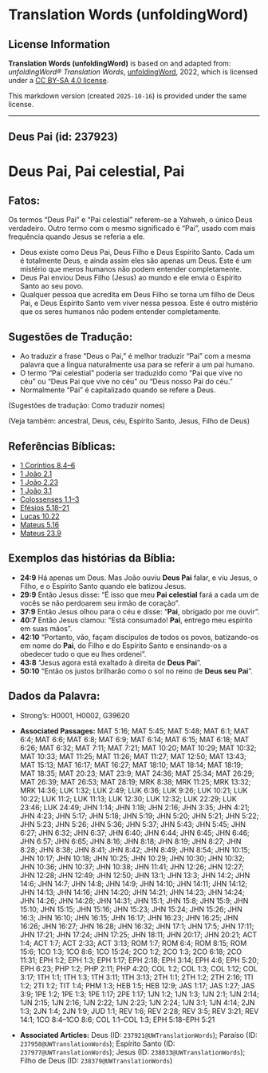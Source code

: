 # Translation Words (unfoldingWord)

## License Information

**Translation Words (unfoldingWord)** is based on and adapted from: _unfoldingWord® Translation Words_, [unfoldingWord](https://unfoldingword.org/utw), 2022, which is licensed under a [CC BY-SA 4.0 license](https://creativecommons.org/licenses/by-sa/4.0/legalcode.en).

This markdown version (created `2025-10-16`) is provided under the same license.



--------------------------------

## Deus Pai (id: 237923)

Deus Pai, Pai celestial, Pai
============================

Fatos:
------

Os termos “Deus Pai” e “Pai celestial” referem\-se a Yahweh, o único Deus verdadeiro. Outro termo com o mesmo significado é “Pai”, usado com mais frequência quando Jesus se referia a ele.

* Deus existe como Deus Pai, Deus Filho e Deus Espírito Santo. Cada um é totalmente Deus, e ainda assim eles são apenas um Deus. Este é um mistério que meros humanos não podem entender completamente.
* Deus Pai enviou Deus Filho (Jesus) ao mundo e ele envia o Espírito Santo ao seu povo.
* Qualquer pessoa que acredita em Deus Filho se torna um filho de Deus Pai, e Deus Espírito Santo vem viver nessa pessoa. Este é outro mistério que os seres humanos não podem entender completamente.

Sugestões de Tradução:
----------------------

* Ao traduzir a frase “Deus o Pai,” é melhor traduzir “Pai” com a mesma palavra que a língua naturalmente usa para se referir a um pai humano.
* O termo “Pai celestial” poderia ser traduzido como “Pai que vive no céu” ou “Deus Pai que vive no céu” ou “Deus nosso Pai do céu.”
* Normalmente “Pai” é capitalizado quando se refere a Deus.

(Sugestões de tradução: Como traduzir nomes)

(Veja também: ancestral, Deus, céu, Espírito Santo, Jesus, Filho de Deus)

Referências Bíblicas:
---------------------

* [1 Coríntios 8\.4–6](https://ref.ly/1Cor8:4-1Cor8:6)
* [1 João 2\.1](https://ref.ly/1John2:1)
* [1 João 2\.23](https://ref.ly/1John2:23)
* [1 João 3\.1](https://ref.ly/1John3:1)
* [Colossenses 1\.1–3](https://ref.ly/Col1:1-Col1:3)
* [Efésios 5\.18–21](https://ref.ly/Eph5:18-Eph5:21)
* [Lucas 10\.22](https://ref.ly/Luke10:22)
* [Mateus 5\.16](https://ref.ly/Matt5:16)
* [Mateus 23\.9](https://ref.ly/Matt23:9)

Exemplos das histórias da Bíblia:
---------------------------------

* **24:9** Há apenas um Deus. Mas João ouviu **Deus Pai** falar, e viu Jesus, o Filho, e o Espírito Santo quando ele batizou Jesus.
* **29:9** Então Jesus disse: “É isso que meu **Pai celestial** fará a cada um de vocês se não perdoarem seu irmão de coração”.
* **37:9** Então Jesus olhou para o céu e disse: “**Pai**, obrigado por me ouvir”.
* **40:7** Então Jesus clamou: “Está consumado! **Pai**, entrego meu espírito em suas mãos”.
* **42:10** “Portanto, vão, façam discípulos de todos os povos, batizando\-os em nome do **Pai**, do Filho e do Espírito Santo e ensinando\-os a obedecer tudo o que eu lhes ordenei”.
* **43:8** “Jesus agora está exaltado à direita de **Deus Pai**”.
* **50:10** “Então os justos brilharão como o sol no reino de **Deus seu Pai**”.

Dados da Palavra:
-----------------

* Strong’s: H0001, H0002, G39620

* **Associated Passages:** MAT 5:16; MAT 5:45; MAT 5:48; MAT 6:1; MAT 6:4; MAT 6:6; MAT 6:8; MAT 6:9; MAT 6:14; MAT 6:15; MAT 6:18; MAT 6:26; MAT 6:32; MAT 7:11; MAT 7:21; MAT 10:20; MAT 10:29; MAT 10:32; MAT 10:33; MAT 11:25; MAT 11:26; MAT 11:27; MAT 12:50; MAT 13:43; MAT 15:13; MAT 16:17; MAT 16:27; MAT 18:10; MAT 18:14; MAT 18:19; MAT 18:35; MAT 20:23; MAT 23:9; MAT 24:36; MAT 25:34; MAT 26:29; MAT 26:39; MAT 26:53; MAT 28:19; MRK 8:38; MRK 11:25; MRK 13:32; MRK 14:36; LUK 1:32; LUK 2:49; LUK 6:36; LUK 9:26; LUK 10:21; LUK 10:22; LUK 11:2; LUK 11:13; LUK 12:30; LUK 12:32; LUK 22:29; LUK 23:46; LUK 24:49; JHN 1:14; JHN 1:18; JHN 2:16; JHN 3:35; JHN 4:21; JHN 4:23; JHN 5:17; JHN 5:18; JHN 5:19; JHN 5:20; JHN 5:21; JHN 5:22; JHN 5:23; JHN 5:26; JHN 5:36; JHN 5:37; JHN 5:43; JHN 5:45; JHN 6:27; JHN 6:32; JHN 6:37; JHN 6:40; JHN 6:44; JHN 6:45; JHN 6:46; JHN 6:57; JHN 6:65; JHN 8:16; JHN 8:18; JHN 8:19; JHN 8:27; JHN 8:28; JHN 8:38; JHN 8:41; JHN 8:42; JHN 8:49; JHN 8:54; JHN 10:15; JHN 10:17; JHN 10:18; JHN 10:25; JHN 10:29; JHN 10:30; JHN 10:32; JHN 10:36; JHN 10:37; JHN 10:38; JHN 11:41; JHN 12:26; JHN 12:27; JHN 12:28; JHN 12:49; JHN 12:50; JHN 13:1; JHN 13:3; JHN 14:2; JHN 14:6; JHN 14:7; JHN 14:8; JHN 14:9; JHN 14:10; JHN 14:11; JHN 14:12; JHN 14:13; JHN 14:16; JHN 14:20; JHN 14:21; JHN 14:23; JHN 14:24; JHN 14:26; JHN 14:28; JHN 14:31; JHN 15:1; JHN 15:8; JHN 15:9; JHN 15:10; JHN 15:15; JHN 15:16; JHN 15:23; JHN 15:24; JHN 15:26; JHN 16:3; JHN 16:10; JHN 16:15; JHN 16:17; JHN 16:23; JHN 16:25; JHN 16:26; JHN 16:27; JHN 16:28; JHN 16:32; JHN 17:1; JHN 17:5; JHN 17:11; JHN 17:21; JHN 17:24; JHN 17:25; JHN 18:11; JHN 20:17; JHN 20:21; ACT 1:4; ACT 1:7; ACT 2:33; ACT 3:13; ROM 1:7; ROM 6:4; ROM 8:15; ROM 15:6; 1CO 1:3; 1CO 8:6; 1CO 15:24; 2CO 1:2; 2CO 1:3; 2CO 6:18; 2CO 11:31; EPH 1:2; EPH 1:3; EPH 1:17; EPH 2:18; EPH 3:14; EPH 4:6; EPH 5:20; EPH 6:23; PHP 1:2; PHP 2:11; PHP 4:20; COL 1:2; COL 1:3; COL 1:12; COL 3:17; 1TH 1:1; 1TH 1:3; 1TH 3:11; 1TH 3:13; 2TH 1:1; 2TH 1:2; 2TH 2:16; 1TI 1:2; 2TI 1:2; TIT 1:4; PHM 1:3; HEB 1:5; HEB 12:9; JAS 1:17; JAS 1:27; JAS 3:9; 1PE 1:2; 1PE 1:3; 1PE 1:17; 2PE 1:17; 1JN 1:2; 1JN 1:3; 1JN 2:1; 1JN 2:14; 1JN 2:15; 1JN 2:16; 1JN 2:22; 1JN 2:23; 1JN 2:24; 1JN 3:1; 1JN 4:14; 2JN 1:3; 2JN 1:4; 2JN 1:9; JUD 1:1; REV 1:6; REV 2:28; REV 3:5; REV 3:21; REV 14:1; 1CO 8:4–1CO 8:6; COL 1:1–COL 1:3; EPH 5:18–EPH 5:21
* **Associated Articles:** Deus (ID: `237921@UWTranslationWords`); Paraíso (ID: `237958@UWTranslationWords`); Espírito Santo (ID: `237977@UWTranslationWords`); Jesus (ID: `238033@UWTranslationWords`); Filho de Deus (ID: `238379@UWTranslationWords`)

